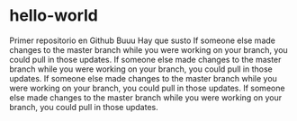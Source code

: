 # hello-world
Primer repositorio en Github
Buuu
Hay que susto
If someone else made changes to the master branch while you were working on your branch, you could pull in those updates.
If someone else made changes to the master branch while you were working on your branch, you could pull in those updates.
If someone else made changes to the master branch while you were working on your branch, you could pull in those updates.
If someone else made changes to the master branch while you were working on your branch, you could pull in those updates.

